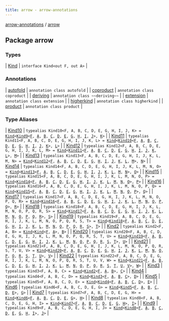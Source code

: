 ```yaml
---
title: arrow - arrow-annotations
---
```


[arrow-annotations](../index.html) / [arrow](./index.html)

## Package arrow

### Types

| [Kind](-kind.html) | `interface Kind<out F, out A>` |

### Annotations

| [autofold](autofold/index.html) | `annotation class autofold` |
| [coproduct](coproduct/index.html) | `annotation class coproduct` |
| [deriving](deriving/index.html) | `annotation class ~~deriving~~` |
| [extension](extension/index.html) | `annotation class extension` |
| [higherkind](higherkind/index.html) | `annotation class higherkind` |
| [product](product/index.html) | `annotation class product` |

### Type Aliases

| [Kind10](-kind10.html) | `typealias Kind10<F, A, B, C, D, E, G, H, I, J, K> = `[`Kind`](-kind.html)`<`[`Kind9`](-kind9.html)`<`[`F`](-kind10.html#F)`, `[`A`](-kind10.html#A)`, `[`B`](-kind10.html#B)`, `[`C`](-kind10.html#C)`, `[`D`](-kind10.html#D)`, `[`E`](-kind10.html#E)`, `[`G`](-kind10.html#G)`, `[`H`](-kind10.html#H)`, `[`I`](-kind10.html#I)`, `[`J`](-kind10.html#J)`>, `[`K`](-kind10.html#K)`>` |
| [Kind11](-kind11.html) | `typealias Kind11<F, A, B, C, D, E, G, H, I, J, K, L> = `[`Kind`](-kind.html)`<`[`Kind10`](-kind10.html)`<`[`F`](-kind11.html#F)`, `[`A`](-kind11.html#A)`, `[`B`](-kind11.html#B)`, `[`C`](-kind11.html#C)`, `[`D`](-kind11.html#D)`, `[`E`](-kind11.html#E)`, `[`G`](-kind11.html#G)`, `[`H`](-kind11.html#H)`, `[`I`](-kind11.html#I)`, `[`J`](-kind11.html#J)`, `[`K`](-kind11.html#K)`>, `[`L`](-kind11.html#L)`>` |
| [Kind12](-kind12.html) | `typealias Kind12<F, A, B, C, D, E, G, H, I, J, K, L, M> = `[`Kind`](-kind.html)`<`[`Kind11`](-kind11.html)`<`[`F`](-kind12.html#F)`, `[`A`](-kind12.html#A)`, `[`B`](-kind12.html#B)`, `[`C`](-kind12.html#C)`, `[`D`](-kind12.html#D)`, `[`E`](-kind12.html#E)`, `[`G`](-kind12.html#G)`, `[`H`](-kind12.html#H)`, `[`I`](-kind12.html#I)`, `[`J`](-kind12.html#J)`, `[`K`](-kind12.html#K)`, `[`L`](-kind12.html#L)`>, `[`M`](-kind12.html#M)`>` |
| [Kind13](-kind13.html) | `typealias Kind13<F, A, B, C, D, E, G, H, I, J, K, L, M, N> = `[`Kind`](-kind.html)`<`[`Kind12`](-kind12.html)`<`[`F`](-kind13.html#F)`, `[`A`](-kind13.html#A)`, `[`B`](-kind13.html#B)`, `[`C`](-kind13.html#C)`, `[`D`](-kind13.html#D)`, `[`E`](-kind13.html#E)`, `[`G`](-kind13.html#G)`, `[`H`](-kind13.html#H)`, `[`I`](-kind13.html#I)`, `[`J`](-kind13.html#J)`, `[`K`](-kind13.html#K)`, `[`L`](-kind13.html#L)`, `[`M`](-kind13.html#M)`>, `[`N`](-kind13.html#N)`>` |
| [Kind14](-kind14.html) | `typealias Kind14<F, A, B, C, D, E, G, H, I, J, K, L, M, N, O> = `[`Kind`](-kind.html)`<`[`Kind13`](-kind13.html)`<`[`F`](-kind14.html#F)`, `[`A`](-kind14.html#A)`, `[`B`](-kind14.html#B)`, `[`C`](-kind14.html#C)`, `[`D`](-kind14.html#D)`, `[`E`](-kind14.html#E)`, `[`G`](-kind14.html#G)`, `[`H`](-kind14.html#H)`, `[`I`](-kind14.html#I)`, `[`J`](-kind14.html#J)`, `[`K`](-kind14.html#K)`, `[`L`](-kind14.html#L)`, `[`M`](-kind14.html#M)`, `[`N`](-kind14.html#N)`>, `[`O`](-kind14.html#O)`>` |
| [Kind15](-kind15.html) | `typealias Kind15<F, A, B, C, D, E, G, H, I, J, K, L, M, N, O, P> = `[`Kind`](-kind.html)`<`[`Kind14`](-kind14.html)`<`[`F`](-kind15.html#F)`, `[`A`](-kind15.html#A)`, `[`B`](-kind15.html#B)`, `[`C`](-kind15.html#C)`, `[`D`](-kind15.html#D)`, `[`E`](-kind15.html#E)`, `[`G`](-kind15.html#G)`, `[`H`](-kind15.html#H)`, `[`I`](-kind15.html#I)`, `[`J`](-kind15.html#J)`, `[`K`](-kind15.html#K)`, `[`L`](-kind15.html#L)`, `[`M`](-kind15.html#M)`, `[`N`](-kind15.html#N)`, `[`O`](-kind15.html#O)`>, `[`P`](-kind15.html#P)`>` |
| [Kind16](-kind16.html) | `typealias Kind16<F, A, B, C, D, E, G, H, I, J, K, L, M, N, O, P, Q> = `[`Kind`](-kind.html)`<`[`Kind15`](-kind15.html)`<`[`F`](-kind16.html#F)`, `[`A`](-kind16.html#A)`, `[`B`](-kind16.html#B)`, `[`C`](-kind16.html#C)`, `[`D`](-kind16.html#D)`, `[`E`](-kind16.html#E)`, `[`G`](-kind16.html#G)`, `[`H`](-kind16.html#H)`, `[`I`](-kind16.html#I)`, `[`J`](-kind16.html#J)`, `[`K`](-kind16.html#K)`, `[`L`](-kind16.html#L)`, `[`M`](-kind16.html#M)`, `[`N`](-kind16.html#N)`, `[`O`](-kind16.html#O)`, `[`P`](-kind16.html#P)`>, `[`Q`](-kind16.html#Q)`>` |
| [Kind17](-kind17.html) | `typealias Kind17<F, A, B, C, D, E, G, H, I, J, K, L, M, N, O, P, Q, R> = `[`Kind`](-kind.html)`<`[`Kind16`](-kind16.html)`<`[`F`](-kind17.html#F)`, `[`A`](-kind17.html#A)`, `[`B`](-kind17.html#B)`, `[`C`](-kind17.html#C)`, `[`D`](-kind17.html#D)`, `[`E`](-kind17.html#E)`, `[`G`](-kind17.html#G)`, `[`H`](-kind17.html#H)`, `[`I`](-kind17.html#I)`, `[`J`](-kind17.html#J)`, `[`K`](-kind17.html#K)`, `[`L`](-kind17.html#L)`, `[`M`](-kind17.html#M)`, `[`N`](-kind17.html#N)`, `[`O`](-kind17.html#O)`, `[`P`](-kind17.html#P)`, `[`Q`](-kind17.html#Q)`>, `[`R`](-kind17.html#R)`>` |
| [Kind18](-kind18.html) | `typealias Kind18<F, A, B, C, D, E, G, H, I, J, K, L, M, N, O, P, Q, R, S> = `[`Kind`](-kind.html)`<`[`Kind17`](-kind17.html)`<`[`F`](-kind18.html#F)`, `[`A`](-kind18.html#A)`, `[`B`](-kind18.html#B)`, `[`C`](-kind18.html#C)`, `[`D`](-kind18.html#D)`, `[`E`](-kind18.html#E)`, `[`G`](-kind18.html#G)`, `[`H`](-kind18.html#H)`, `[`I`](-kind18.html#I)`, `[`J`](-kind18.html#J)`, `[`K`](-kind18.html#K)`, `[`L`](-kind18.html#L)`, `[`M`](-kind18.html#M)`, `[`N`](-kind18.html#N)`, `[`O`](-kind18.html#O)`, `[`P`](-kind18.html#P)`, `[`Q`](-kind18.html#Q)`, `[`R`](-kind18.html#R)`>, `[`S`](-kind18.html#S)`>` |
| [Kind19](-kind19.html) | `typealias Kind19<F, A, B, C, D, E, G, H, I, J, K, L, M, N, O, P, Q, R, S, T> = `[`Kind`](-kind.html)`<`[`Kind18`](-kind18.html)`<`[`F`](-kind19.html#F)`, `[`A`](-kind19.html#A)`, `[`B`](-kind19.html#B)`, `[`C`](-kind19.html#C)`, `[`D`](-kind19.html#D)`, `[`E`](-kind19.html#E)`, `[`G`](-kind19.html#G)`, `[`H`](-kind19.html#H)`, `[`I`](-kind19.html#I)`, `[`J`](-kind19.html#J)`, `[`K`](-kind19.html#K)`, `[`L`](-kind19.html#L)`, `[`M`](-kind19.html#M)`, `[`N`](-kind19.html#N)`, `[`O`](-kind19.html#O)`, `[`P`](-kind19.html#P)`, `[`Q`](-kind19.html#Q)`, `[`R`](-kind19.html#R)`, `[`S`](-kind19.html#S)`>, `[`T`](-kind19.html#T)`>` |
| [Kind2](-kind2.html) | `typealias Kind2<F, A, B> = `[`Kind`](-kind.html)`<`[`Kind`](-kind.html)`<`[`F`](-kind2.html#F)`, `[`A`](-kind2.html#A)`>, `[`B`](-kind2.html#B)`>` |
| [Kind20](-kind20.html) | `typealias Kind20<F, A, B, C, D, E, G, H, I, J, K, L, M, N, O, P, Q, R, S, T, U> = `[`Kind`](-kind.html)`<`[`Kind19`](-kind19.html)`<`[`F`](-kind20.html#F)`, `[`A`](-kind20.html#A)`, `[`B`](-kind20.html#B)`, `[`C`](-kind20.html#C)`, `[`D`](-kind20.html#D)`, `[`E`](-kind20.html#E)`, `[`G`](-kind20.html#G)`, `[`H`](-kind20.html#H)`, `[`I`](-kind20.html#I)`, `[`J`](-kind20.html#J)`, `[`K`](-kind20.html#K)`, `[`L`](-kind20.html#L)`, `[`M`](-kind20.html#M)`, `[`N`](-kind20.html#N)`, `[`O`](-kind20.html#O)`, `[`P`](-kind20.html#P)`, `[`Q`](-kind20.html#Q)`, `[`R`](-kind20.html#R)`, `[`S`](-kind20.html#S)`, `[`T`](-kind20.html#T)`>, `[`U`](-kind20.html#U)`>` |
| [Kind21](-kind21.html) | `typealias Kind21<F, A, B, C, D, E, G, H, I, J, K, L, M, N, O, P, Q, R, S, T, U, V> = `[`Kind`](-kind.html)`<`[`Kind20`](-kind20.html)`<`[`F`](-kind21.html#F)`, `[`A`](-kind21.html#A)`, `[`B`](-kind21.html#B)`, `[`C`](-kind21.html#C)`, `[`D`](-kind21.html#D)`, `[`E`](-kind21.html#E)`, `[`G`](-kind21.html#G)`, `[`H`](-kind21.html#H)`, `[`I`](-kind21.html#I)`, `[`J`](-kind21.html#J)`, `[`K`](-kind21.html#K)`, `[`L`](-kind21.html#L)`, `[`M`](-kind21.html#M)`, `[`N`](-kind21.html#N)`, `[`O`](-kind21.html#O)`, `[`P`](-kind21.html#P)`, `[`Q`](-kind21.html#Q)`, `[`R`](-kind21.html#R)`, `[`S`](-kind21.html#S)`, `[`T`](-kind21.html#T)`, `[`U`](-kind21.html#U)`>, `[`V`](-kind21.html#V)`>` |
| [Kind22](-kind22.html) | `typealias Kind22<F, A, B, C, D, E, G, H, I, J, K, L, M, N, O, P, Q, R, S, T, U, V, W> = `[`Kind`](-kind.html)`<`[`Kind21`](-kind21.html)`<`[`F`](-kind22.html#F)`, `[`A`](-kind22.html#A)`, `[`B`](-kind22.html#B)`, `[`C`](-kind22.html#C)`, `[`D`](-kind22.html#D)`, `[`E`](-kind22.html#E)`, `[`G`](-kind22.html#G)`, `[`H`](-kind22.html#H)`, `[`I`](-kind22.html#I)`, `[`J`](-kind22.html#J)`, `[`K`](-kind22.html#K)`, `[`L`](-kind22.html#L)`, `[`M`](-kind22.html#M)`, `[`N`](-kind22.html#N)`, `[`O`](-kind22.html#O)`, `[`P`](-kind22.html#P)`, `[`Q`](-kind22.html#Q)`, `[`R`](-kind22.html#R)`, `[`S`](-kind22.html#S)`, `[`T`](-kind22.html#T)`, `[`U`](-kind22.html#U)`, `[`V`](-kind22.html#V)`>, `[`W`](-kind22.html#W)`>` |
| [Kind3](-kind3.html) | `typealias Kind3<F, A, B, C> = `[`Kind`](-kind.html)`<`[`Kind2`](-kind2.html)`<`[`F`](-kind3.html#F)`, `[`A`](-kind3.html#A)`, `[`B`](-kind3.html#B)`>, `[`C`](-kind3.html#C)`>` |
| [Kind4](-kind4.html) | `typealias Kind4<F, A, B, C, D> = `[`Kind`](-kind.html)`<`[`Kind3`](-kind3.html)`<`[`F`](-kind4.html#F)`, `[`A`](-kind4.html#A)`, `[`B`](-kind4.html#B)`, `[`C`](-kind4.html#C)`>, `[`D`](-kind4.html#D)`>` |
| [Kind5](-kind5.html) | `typealias Kind5<F, A, B, C, D, E> = `[`Kind`](-kind.html)`<`[`Kind4`](-kind4.html)`<`[`F`](-kind5.html#F)`, `[`A`](-kind5.html#A)`, `[`B`](-kind5.html#B)`, `[`C`](-kind5.html#C)`, `[`D`](-kind5.html#D)`>, `[`E`](-kind5.html#E)`>` |
| [Kind6](-kind6.html) | `typealias Kind6<F, A, B, C, D, E, G> = `[`Kind`](-kind.html)`<`[`Kind5`](-kind5.html)`<`[`F`](-kind6.html#F)`, `[`A`](-kind6.html#A)`, `[`B`](-kind6.html#B)`, `[`C`](-kind6.html#C)`, `[`D`](-kind6.html#D)`, `[`E`](-kind6.html#E)`>, `[`G`](-kind6.html#G)`>` |
| [Kind7](-kind7.html) | `typealias Kind7<F, A, B, C, D, E, G, H> = `[`Kind`](-kind.html)`<`[`Kind6`](-kind6.html)`<`[`F`](-kind7.html#F)`, `[`A`](-kind7.html#A)`, `[`B`](-kind7.html#B)`, `[`C`](-kind7.html#C)`, `[`D`](-kind7.html#D)`, `[`E`](-kind7.html#E)`, `[`G`](-kind7.html#G)`>, `[`H`](-kind7.html#H)`>` |
| [Kind8](-kind8.html) | `typealias Kind8<F, A, B, C, D, E, G, H, I> = `[`Kind`](-kind.html)`<`[`Kind7`](-kind7.html)`<`[`F`](-kind8.html#F)`, `[`A`](-kind8.html#A)`, `[`B`](-kind8.html#B)`, `[`C`](-kind8.html#C)`, `[`D`](-kind8.html#D)`, `[`E`](-kind8.html#E)`, `[`G`](-kind8.html#G)`, `[`H`](-kind8.html#H)`>, `[`I`](-kind8.html#I)`>` |
| [Kind9](-kind9.html) | `typealias Kind9<F, A, B, C, D, E, G, H, I, J> = `[`Kind`](-kind.html)`<`[`Kind8`](-kind8.html)`<`[`F`](-kind9.html#F)`, `[`A`](-kind9.html#A)`, `[`B`](-kind9.html#B)`, `[`C`](-kind9.html#C)`, `[`D`](-kind9.html#D)`, `[`E`](-kind9.html#E)`, `[`G`](-kind9.html#G)`, `[`H`](-kind9.html#H)`, `[`I`](-kind9.html#I)`>, `[`J`](-kind9.html#J)`>` |

